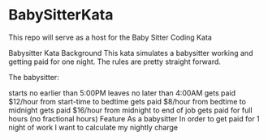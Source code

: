 # BabySitterKata
This repo will serve as a host for the Baby Sitter Coding Kata

Babysitter Kata
Background
This kata simulates a babysitter working and getting paid for one night. The rules are pretty straight forward.

The babysitter:

starts no earlier than 5:00PM
leaves no later than 4:00AM
gets paid $12/hour from start-time to bedtime
gets paid $8/hour from bedtime to midnight
gets paid $16/hour from midnight to end of job
gets paid for full hours (no fractional hours)
Feature
As a babysitter
In order to get paid for 1 night of work
I want to calculate my nightly charge
